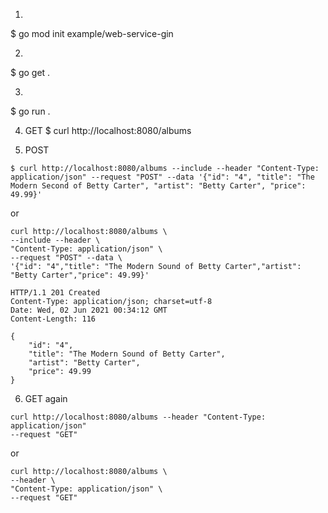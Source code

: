 1. 
$ go mod init example/web-service-gin

2. 
$ go get .

3. 
$ go run .

4. GET
$ curl http://localhost:8080/albums

5. POST

```shell
$ curl http://localhost:8080/albums --include --header "Content-Type: application/json" --request "POST" --data '{"id": "4", "title": "The Modern Second of Betty Carter", "artist": "Betty Carter", "price": 49.99}'
```

or

```shell
curl http://localhost:8080/albums \
--include --header \
"Content-Type: application/json" \
--request "POST" --data \
'{"id": "4","title": "The Modern Sound of Betty Carter","artist": "Betty Carter","price": 49.99}'
```

```shell
HTTP/1.1 201 Created
Content-Type: application/json; charset=utf-8
Date: Wed, 02 Jun 2021 00:34:12 GMT
Content-Length: 116

{
    "id": "4",
    "title": "The Modern Sound of Betty Carter",
    "artist": "Betty Carter",
    "price": 49.99
}
```

6. GET again

```shell
curl http://localhost:8080/albums --header "Content-Type: application/json"
--request "GET"
```

or 

```shell
curl http://localhost:8080/albums \
--header \
"Content-Type: application/json" \
--request "GET"
```



